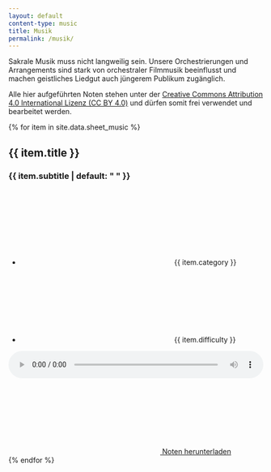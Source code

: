 ```yaml
---
layout: default
content-type: music
title: Musik
permalink: /musik/
---
```


<div class="max-width intro">
  <p>Sakrale Musik muss nicht langweilig sein.
    Unsere Orchestrierungen und Arrangements sind stark von orchestraler Filmmusik beeinflusst und machen geistliches Liedgut auch jüngerem Publikum zugänglich.</p>
  <p>Alle hier aufgeführten Noten stehen unter der <a href="https://creativecommons.org/licenses/by/4.0/">Creative Commons Attribution 4.0 International Lizenz (CC BY 4.0)</a> und dürfen somit frei verwendet und bearbeitet werden.</p>
</div>

<div class="max-width panel-container">
  {% for item in site.data.sheet_music %}
    <div class="panel">
      <div class="panel-content">
        <h2>{{ item.title }}</h2>
        <h3>{{ item.subtitle | default: "&nbsp;" }}</h3>
        <ul>
          <li><svg class="feather"><use xlink:href="/assets/images/feather-sprite.svg#users"/></svg> {{ item.category }}</li>
          <li><svg class="feather"><use xlink:href="/assets/images/feather-sprite.svg#bar-chart"/></svg> {{ item.difficulty }}</li>
        </ul>
        <audio controls="" style="display: block; width: 100%;">
          <source src="https://github.com/CaptaNova/sheet-music/raw/master/{{ item.link }}/Audio.mp3" type="audio/mpeg">
          <source src="https://github.com/CaptaNova/sheet-music/raw/master/{{ item.link }}/Audio.ogg" type="audio/ogg">
          <p>Dein Browser unterstützt HTML5 audio nicht. Hier ist ein <a href="https://github.com/CaptaNova/sheet-music/raw/master/{{ item.link }}/Audio.mp3">Link zum Hörbeispiel</a>.</p>
        </audio>
        <a href="https://github.com/CaptaNova/sheet-music/raw/master/{{ item.link }}/Full_de.pdf" class="button" download>
          <span class="button-icon"><svg class="feather"><use xlink:href="/assets/images/feather-sprite.svg#download"/></svg></span>
          <span class="button-text">Noten herunterladen</span>
        </a>
      </div>
    </div>
  {% endfor %}
</div>
